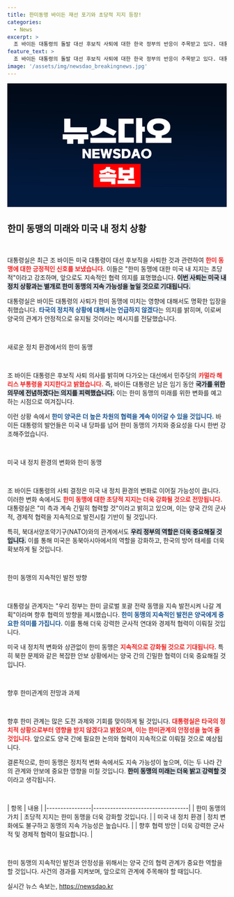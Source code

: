 ```yaml
---
title: 한미동맹 바이든 재선 포기와 초당적 지지 등장!
categories:
  - News
excerpt: >
  조 바이든 대통령의 돌발 대선 후보직 사퇴에 대한 한국 정부의 반응이 주목받고 있다. 대통령실은 한미 동맹의 중요성을 강조하며, 미국 내 정치 상황에 간섭하지 않을 것임을 밝혔다. 바이든은 남은 임기에 집중하겠다는 의지를 내비쳤다.
feature_text: >
  조 바이든 대통령의 돌발 대선 후보직 사퇴에 대한 한국 정부의 반응이 주목받고 있다. 대통령실은 한미 동맹의 중요성을 강조하며, 미국 내 정치 상황에 간섭하지 않을 것임을 밝혔다. 바이든은 남은 임기에 집중하겠다는 의지를 내비쳤다.
image: '/assets/img/newsdao_breakingnews.jpg'
---
```


<p><img src="/assets/img/newsdao_breakingnews.jpg" alt="cryptoinkorea 속보" /></p>

<h2 data-ke-size="size26">한미 동맹의 미래와 미국 내 정치 상황</h2>

<p data-ke-size="size16">&nbsp;</p>

<p>대통령실은 최근 조 바이든 미국 대통령이 대선 후보직을 사퇴한 것과 관련하여 <b><span style="color: #ee2323;">한미 동맹에 대한 긍정적인 신호를 보냈습니다.</span></b> 이들은 "한미 동맹에 대한 미국 내 지지는 초당적"이라고 강조하며, 앞으로도 지속적인 협력 의지를 표명했습니다. <b><span style="background-color: #21538527;">이번 사퇴는 미국 내 정치 상황과는 별개로 한미 동맹의 지속 가능성을 높일 것으로 기대됩니다.</span></b> </p>

<p>대통령실은 바이든 대통령의 사퇴가 한미 동맹에 미치는 영향에 대해서도 명확한 입장을 취했습니다. <b><span style="color: #1a5490;">타국의 정치적 상황에 대해서는 언급하지 않겠다</span></b>는 의지를 밝히며, 이로써 양국의 관계가 안정적으로 유지될 것이라는 메시지를 전달했습니다. </p>

<p data-ke-size="size16">&nbsp;</p>

<p>새로운 정치 환경에서의 한미 동맹</p>

<p data-ke-size="size16">&nbsp;</p>

<p>조 바이든 대통령은 후보직 사퇴 의사를 밝히며 다가오는 대선에서 민주당의 <b><span style="color: #ee2323;">카멀라 해리스 부통령을 지지한다고 밝혔습니다.</span></b> 즉, 바이든 대통령은 남은 임기 동안 <b><span style="background-color: #21538527;">국가를 위한 의무에 전념하겠다는 의지를 피력했습니다.</span></b> 이는 한미 동맹의 미래를 위한 변화를 예고하는 시점으로 여겨집니다. </p>

<p>이런 상황 속에서 <b><span style="color: #1a5490;">한미 양국은 더 높은 차원의 협력을 계속 이어갈 수 있을 것입니다.</span></b> 바이든 대통령의 발언들은 미국 내 당파를 넘어 한미 동맹의 가치와 중요성을 다시 한번 강조해주었습니다. </p>

<p data-ke-size="size16">&nbsp;</p>

<p>미국 내 정치 환경의 변화와 한미 동맹</p>

<p data-ke-size="size16">&nbsp;</p>

<p>조 바이든 대통령의 사퇴 결정은 미국 내 정치 환경의 변화로 이어질 가능성이 큽니다. 이러한 변화 속에서도 <b><span style="color: #ee2323;">한미 동맹에 대한 초당적 지지는 더욱 강화될 것으로 전망됩니다.</span></b> 대통령실은 "미 측과 계속 긴밀히 협력할 것"이라고 밝히고 있으며, 이는 양국 간의 군사적, 경제적 협력을 지속적으로 발전시킬 기반이 될 것입니다. </p>

<p>특히, 북대서양조약기구(NATO)와의 관계에서도 <b><span style="background-color: #21538527;">우리 정부의 역할은 더욱 중요해질 것입니다.</span></b> 이를 통해 미국은 동북아시아에서의 역할을 강화하고, 한국의 방어 태세를 더욱 확보하게 될 것입니다. </p>

<p data-ke-size="size16">&nbsp;</p>

<p>한미 동맹의 지속적인 발전 방향</p>

<p data-ke-size="size16">&nbsp;</p>

<p>대통령실 관계자는 "우리 정부는 한미 글로벌 포괄 전략 동맹을 지속 발전시켜 나갈 계획"이라며 향후 협력의 방향을 제시했습니다. <b><span style="color: #1a5490;">한미 동맹의 지속적인 발전은 양국에게 중요한 의미를 가집니다.</span></b> 이를 통해 더욱 강력한 군사적 연대와 경제적 협력이 이뤄질 것입니다. </p>

<p>미국 내 정치적 변화와 상관없이 한미 동맹은 <b><span style="color: #ee2323;">지속적으로 강화될 것으로 기대됩니다.</span></b> 특히 북한 문제와 같은 복잡한 안보 상황에서는 양국 간의 긴밀한 협력이 더욱 중요해질 것입니다. </p>

<p data-ke-size="size16">&nbsp;</p>

<p>향후 한미관계의 전망과 과제</p>

<p data-ke-size="size16">&nbsp;</p>

<p>향후 한미 관계는 많은 도전 과제와 기회를 맞이하게 될 것입니다. <b><span style="color: #ee2323;">대통령실은 타국의 정치적 상황으로부터 영향을 받지 않겠다고 밝혔으며, 이는 한미관계의 안정성을 높여 줄 것입니다.</span></b> 앞으로도 양국 간에 필요한 논의와 협력이 지속적으로 이뤄질 것으로 예상됩니다. </p>

<p>결론적으로, 한미 동맹은 정치적 변화 속에서도 지속 가능성이 높으며, 이는 두 나라 간의 관계와 안보에 중요한 영향을 미칠 것입니다. <b><span style="background-color: #21538527;">한미 동맹의 미래는 더욱 밝고 강력할 것</span></b>이라고 생각됩니다. </p>

<p data-ke-size="size16">&nbsp;</p>

<p>| 항목           | 내용                             |
|----------------|----------------------------------|
| 한미 동맹의 가치 | 초당적 지지는 한미 동맹을 더욱 강화할 것입니다. |
| 미국 내 정치 환경 | 정치 변화에도 불구하고 동맹의 지속 가능성은 높습니다. |
| 향후 협력 방안   | 더욱 강력한 군사적 및 경제적 협력이 필요합니다. |</p>

<p data-ke-size="size16">&nbsp;</p>

<p>한미 동맹의 지속적인 발전과 안정성을 위해서는 양국 간의 협력 관계가 중요한 역할을 할 것입니다. 사건의 경과를 지켜보며, 앞으로의 관계에 주목해야 할 때입니다.</p>
실시간 뉴스 속보는, <a href="https://newsdao.kr" rel="dofollow">https://newsdao.kr</a>


